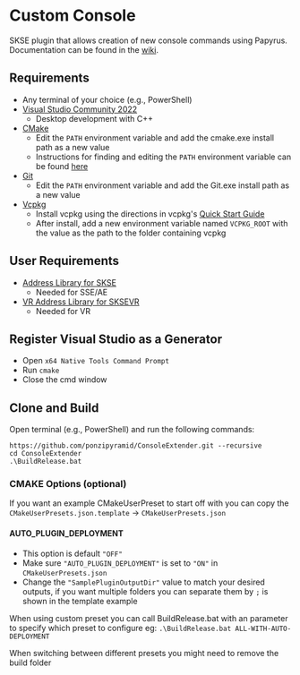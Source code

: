 # Custom Console

SKSE plugin that allows creation of new console commands using Papyrus. Documentation can be found in the [wiki](https://github.com/ponzipyramid/CustomConsole/wiki).

## Requirements

- Any terminal of your choice (e.g., PowerShell)
- [Visual Studio Community 2022](https://visualstudio.microsoft.com/)
  - Desktop development with C++
- [CMake](https://cmake.org/)
  - Edit the `PATH` environment variable and add the cmake.exe install path as a new value
  - Instructions for finding and editing the `PATH` environment variable can be found [here](https://www.java.com/en/download/help/path.html)
- [Git](https://git-scm.com/downloads)
  - Edit the `PATH` environment variable and add the Git.exe install path as a new value
- [Vcpkg](https://github.com/microsoft/vcpkg)
  - Install vcpkg using the directions in vcpkg's [Quick Start Guide](https://github.com/microsoft/vcpkg#quick-start-windows)
  - After install, add a new environment variable named `VCPKG_ROOT` with the value as the path to the folder containing vcpkg

## User Requirements

- [Address Library for SKSE](https://www.nexusmods.com/skyrimspecialedition/mods/32444)
  - Needed for SSE/AE
- [VR Address Library for SKSEVR](https://www.nexusmods.com/skyrimspecialedition/mods/58101)
  - Needed for VR

## Register Visual Studio as a Generator

- Open `x64 Native Tools Command Prompt`
- Run `cmake`
- Close the cmd window

## Clone and Build
Open terminal (e.g., PowerShell) and run the following commands:

```
https://github.com/ponzipyramid/ConsoleExtender.git --recursive
cd ConsoleExtender
.\BuildRelease.bat
```

### CMAKE Options (optional)
If you want an example CMakeUserPreset to start off with you can copy the `CMakeUserPresets.json.template` -> `CMakeUserPresets.json`
#### AUTO_PLUGIN_DEPLOYMENT
* This option is default `"OFF"`
* Make sure `"AUTO_PLUGIN_DEPLOYMENT"` is set to `"ON"` in `CMakeUserPresets.json`
* Change the `"SamplePluginOutputDir"` value to match your desired outputs, if you want multiple folders you can separate them by `;` is shown in the template example

When using custom preset you can call BuildRelease.bat with an parameter to specify which preset to configure eg:
`.\BuildRelease.bat ALL-WITH-AUTO-DEPLOYMENT`

When switching between different presets you might need to remove the build folder
